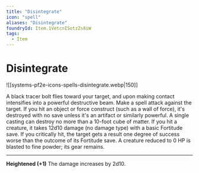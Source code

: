 ```yaml
---
title: "Disintegrate"
icon: "spell"
aliases: "Disintegrate"
foundryId: Item.1VetcnISotzZs8iW
tags:
  - Item
---
```


# Disintegrate
![[systems-pf2e-icons-spells-disintegrate.webp|150]]

A black tracer bolt flies toward your target, and upon making contact intensifies into a powerful destructive beam. Make a spell attack against the target. If you hit an object or force construct (such as a wall of force), it's destroyed with no save unless it's an artifact or similarly powerful. A single casting can destroy no more than a 10-foot cube of matter. If you hit a creature, it takes 12d10 damage (no damage type) with a basic Fortitude save. If you critically hit, the target gets a result one degree of success worse than the outcome of its Fortitude save. A creature reduced to 0 HP is blasted to fine powder; its gear remains.

* * *

**Heightened (+1)** The damage increases by 2d10.
